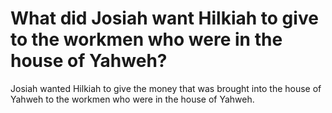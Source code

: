# What did Josiah want Hilkiah to give to the workmen who were in the house of Yahweh?

Josiah wanted Hilkiah to give the money that was brought into the house of Yahweh to the workmen who were in the house of Yahweh.
